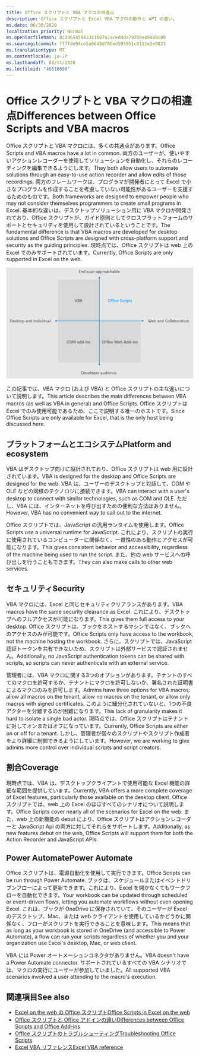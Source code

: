 ```yaml
---
title: Office スクリプトと VBA マクロの相違点
description: Office スクリプトと Excel VBA マクロの動作と API の違い。
ms.date: 06/30/2020
localization_priority: Normal
ms.openlocfilehash: 8c246545943341607a7aced4da792b8e49880cb0
ms.sourcegitcommit: ff7fde04ce5a66d8df06ed505951c8111e2e9833
ms.translationtype: MT
ms.contentlocale: ja-JP
ms.lasthandoff: 08/11/2020
ms.locfileid: "46616690"
---
```

# <a name="differences-between-office-scripts-and-vba-macros"></a><span data-ttu-id="687b4-103">Office スクリプトと VBA マクロの相違点</span><span class="sxs-lookup"><span data-stu-id="687b4-103">Differences between Office Scripts and VBA macros</span></span>

<span data-ttu-id="687b4-104">Office スクリプトと VBA マクロには、多くの共通点があります。</span><span class="sxs-lookup"><span data-stu-id="687b4-104">Office Scripts and VBA macros have a lot in common.</span></span> <span data-ttu-id="687b4-105">両方のユーザーが、使いやすいアクションレコーダーを使用してソリューションを自動化し、それらのレコーディングを編集できるようにします。</span><span class="sxs-lookup"><span data-stu-id="687b4-105">They both allow users to automate solutions through an easy-to-use action recorder and allow edits of those recordings.</span></span> <span data-ttu-id="687b4-106">両方のフレームワークは、プログラマが開発者にとって Excel で小さなプログラムを作成することを考慮していない可能性があるユーザーを支援するためのものです。</span><span class="sxs-lookup"><span data-stu-id="687b4-106">Both frameworks are designed to empower people who may not consider themselves programmers to create small programs in Excel.</span></span>
<span data-ttu-id="687b4-107">基本的な違いは、デスクトップソリューション用に VBA マクロが開発されており、Office スクリプトが、ガイド原則としてクロスプラットフォームのサポートとセキュリティを使用して設計されているということです。</span><span class="sxs-lookup"><span data-stu-id="687b4-107">The fundamental difference is that VBA macros are developed for desktop solutions and Office Scripts are designed with cross-platform support and security as the guiding principles.</span></span> <span data-ttu-id="687b4-108">現時点では、Office スクリプトは web 上の Excel でのみサポートされています。</span><span class="sxs-lookup"><span data-stu-id="687b4-108">Currently, Office Scripts are only supported in Excel on the web.</span></span>

![さまざまな Office 機能拡張ソリューションに対するフォーカスの領域を示す4つの領域の図。](../images/office-programmability-diagram.png)

<span data-ttu-id="687b4-111">この記事では、VBA マクロ (および VBA) と Office スクリプトの主な違いについて説明します。</span><span class="sxs-lookup"><span data-stu-id="687b4-111">This article describes the main differences between VBA macros (as well as VBA in general) and Office Scripts.</span></span> <span data-ttu-id="687b4-112">Office スクリプトは Excel でのみ使用可能であるため、ここで説明する唯一のホストです。</span><span class="sxs-lookup"><span data-stu-id="687b4-112">Since Office Scripts are only available for Excel, that is the only host being discussed here.</span></span>

## <a name="platform-and-ecosystem"></a><span data-ttu-id="687b4-113">プラットフォームとエコシステム</span><span class="sxs-lookup"><span data-stu-id="687b4-113">Platform and ecosystem</span></span>

<span data-ttu-id="687b4-114">VBA はデスクトップ向けに設計されており、Office スクリプトは web 用に設計されています。</span><span class="sxs-lookup"><span data-stu-id="687b4-114">VBA is designed for the desktop and Office Scripts are designed for the web.</span></span> <span data-ttu-id="687b4-115">VBA は、ユーザーのデスクトップと対話して、COM や OLE などの同様のテクノロジに接続できます。</span><span class="sxs-lookup"><span data-stu-id="687b4-115">VBA can interact with a user's desktop to connect with similar technologies, such as COM and OLE.</span></span> <span data-ttu-id="687b4-116">ただし、VBA には、インターネットを呼び出すための便利な方法はありません。</span><span class="sxs-lookup"><span data-stu-id="687b4-116">However, VBA has no convenient way to call out to the internet.</span></span>

<span data-ttu-id="687b4-117">Office スクリプトでは、JavaScript の汎用ランタイムを使用します。</span><span class="sxs-lookup"><span data-stu-id="687b4-117">Office Scripts use a universal runtime for JavaScript.</span></span> <span data-ttu-id="687b4-118">これにより、スクリプトの実行に使用されているコンピューターに関係なく、一貫性のある動作とアクセスが可能になります。</span><span class="sxs-lookup"><span data-stu-id="687b4-118">This gives consistent behavior and accessibility, regardless of the machine being used to run the script.</span></span> <span data-ttu-id="687b4-119">また、他の web サービスへの呼び出しを行うこともできます。</span><span class="sxs-lookup"><span data-stu-id="687b4-119">They can also make calls to other web services.</span></span>

## <a name="security"></a><span data-ttu-id="687b4-120">セキュリティ</span><span class="sxs-lookup"><span data-stu-id="687b4-120">Security</span></span>

<span data-ttu-id="687b4-121">VBA マクロには、Excel と同じセキュリティクリアランスがあります。</span><span class="sxs-lookup"><span data-stu-id="687b4-121">VBA macros have the same security clearance as Excel.</span></span> <span data-ttu-id="687b4-122">これにより、デスクトップへのフルアクセスが可能になります。</span><span class="sxs-lookup"><span data-stu-id="687b4-122">This gives them full access to your desktop.</span></span> <span data-ttu-id="687b4-123">Office スクリプトは、ブックをホストするマシンではなく、ブックへのアクセスのみが可能です。</span><span class="sxs-lookup"><span data-stu-id="687b4-123">Office Scripts only have access to the workbook, not the machine hosting the workbook.</span></span> <span data-ttu-id="687b4-124">さらに、スクリプトでは、JavaScript 認証トークンを共有できないため、スクリプトは外部サービスで認証されません。</span><span class="sxs-lookup"><span data-stu-id="687b4-124">Additionally, no JavaScript authentication tokens can be shared with scripts, so scripts can never authenticate with an external service.</span></span>

<span data-ttu-id="687b4-125">管理者には、VBA マクロに関する3つのオプションがあります。テナントのすべてのマクロを許可するか、テナントにマクロを許可しないか、署名された証明書によるマクロのみを許可します。</span><span class="sxs-lookup"><span data-stu-id="687b4-125">Admins have three options for VBA macros: allow all macros on the tenant, allow no macros on the tenant, or allow only macros with signed certificates.</span></span> <span data-ttu-id="687b4-126">このように細分化されていないと、1つの不良アクターを分離するのが困難になります。</span><span class="sxs-lookup"><span data-stu-id="687b4-126">This lack of granularity makes it hard to isolate a single bad actor.</span></span> <span data-ttu-id="687b4-127">現時点では、Office スクリプトはテナントに対してオンまたはオフになっています。</span><span class="sxs-lookup"><span data-stu-id="687b4-127">Currently, Office Scripts are either on or off for a tenant.</span></span> <span data-ttu-id="687b4-128">しかし、管理者が個々のスクリプトやスクリプト作成者をより詳細に制御できるようにしています。</span><span class="sxs-lookup"><span data-stu-id="687b4-128">However, we are working to give admins more control over individual scripts and script creators.</span></span>

## <a name="coverage"></a><span data-ttu-id="687b4-129">割合</span><span class="sxs-lookup"><span data-stu-id="687b4-129">Coverage</span></span>

<span data-ttu-id="687b4-130">現時点では、VBA は、デスクトップクライアントで使用可能な Excel 機能の詳細な範囲を提供しています。</span><span class="sxs-lookup"><span data-stu-id="687b4-130">Currently, VBA offers a more complete coverage of Excel features, particularly those available on the desktop client.</span></span> <span data-ttu-id="687b4-131">Office スクリプトでは、web 上の Excel のほぼすべてのシナリオについて説明します。</span><span class="sxs-lookup"><span data-stu-id="687b4-131">Office Scripts cover nearly all of the scenarios for Excel on the web.</span></span> <span data-ttu-id="687b4-132">また、web 上の新機能の debut により、Office スクリプトはアクションレコーダーと JavaScript Api の両方に対してそれらをサポートします。</span><span class="sxs-lookup"><span data-stu-id="687b4-132">Additionally, as new features debut on the web, Office Scripts will support them for both the Action Recorder and JavaScript APIs.</span></span>

## <a name="power-automate"></a><span data-ttu-id="687b4-133">Power Automate</span><span class="sxs-lookup"><span data-stu-id="687b4-133">Power Automate</span></span>

<span data-ttu-id="687b4-134">Office スクリプトは、電源自動化を使用して実行できます。</span><span class="sxs-lookup"><span data-stu-id="687b4-134">Office Scripts can be run through Power Automate.</span></span> <span data-ttu-id="687b4-135">ブックは、スケジュールまたはイベントドリブンフローによって更新できます。これにより、Excel を開かなくてもワークフローを自動化できます。</span><span class="sxs-lookup"><span data-stu-id="687b4-135">Your workbook can be updated through scheduled or event-driven flows, letting you automate workflows without even opening Excel.</span></span> <span data-ttu-id="687b4-136">これは、ブックが OneDrive に保存されていて、そのユーザーが Excel のデスクトップ、Mac、または web クライアントを使用しているかどうかに関係なく、フローがスクリプトを実行できることを意味します。</span><span class="sxs-lookup"><span data-stu-id="687b4-136">This means that as long as your workbook is stored in OneDrive (and accessible to Power Automate), a flow can run your scripts regardless of whether you and your organization use Excel's desktop, Mac, or web client.</span></span>

<span data-ttu-id="687b4-137">VBA には Power オートメーションコネクタがありません。</span><span class="sxs-lookup"><span data-stu-id="687b4-137">VBA doesn't have a Power Automate connector.</span></span> <span data-ttu-id="687b4-138">サポートされているすべての VBA シナリオでは、マクロの実行にユーザーが参加していました。</span><span class="sxs-lookup"><span data-stu-id="687b4-138">All supported VBA scenarios involved a user attending to the macro's execution.</span></span>

## <a name="see-also"></a><span data-ttu-id="687b4-139">関連項目</span><span class="sxs-lookup"><span data-stu-id="687b4-139">See also</span></span>

- [<span data-ttu-id="687b4-140">Excel on the web の Office スクリプト</span><span class="sxs-lookup"><span data-stu-id="687b4-140">Office Scripts in Excel on the web</span></span>](../overview/excel.md)
- [<span data-ttu-id="687b4-141">Office スクリプトと Office アドインの違い</span><span class="sxs-lookup"><span data-stu-id="687b4-141">Differences between Office Scripts and Office Add-ins</span></span>](add-ins-differences.md)
- [<span data-ttu-id="687b4-142">Office スクリプトのトラブルシューティング</span><span class="sxs-lookup"><span data-stu-id="687b4-142">Troubleshooting Office Scripts</span></span>](../testing/troubleshooting.md)
- [<span data-ttu-id="687b4-143">Excel VBA リファレンス</span><span class="sxs-lookup"><span data-stu-id="687b4-143">Excel VBA reference</span></span>](/office/vba/api/overview/excel)
